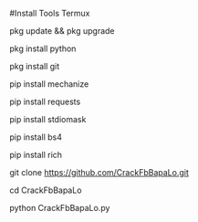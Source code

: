 #Install Tools Termux 

pkg update && pkg upgrade

pkg install python

pkg install git

pip install mechanize 

pip install requests

pip install stdiomask

pip install bs4

pip install rich

git clone https://github.com/CrackFbBapaLo.git

cd CrackFbBapaLo

python CrackFbBapaLo.py
